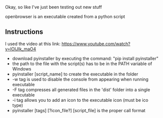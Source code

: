 Okay, so like I've just been testing out new stuff

openbrowser is an executable created from a python script

## Instructions

I used the video at this link: https://www.youtube.com/watch?v=lOIJIk_maO4

- download pyinstaller by executing the command: "pip install pyinstaller"
- the path to the file with the script(s) has to be in the PATH variable of Windows
- pyinstaller [script_name] to create the executable in the folder
- -w tag is used to disable the console from appearing when running executable
- -F tag compresses all generated files in the 'dist' folder into a single executable
- -i tag allows you to add an icon to the executable icon (must be ico type)
- pyinstaller [tags] [?icon_file?] [script_file] is the proper call format


